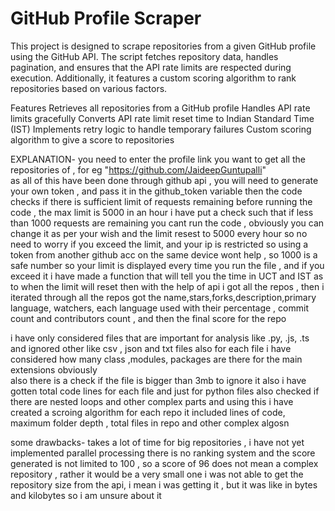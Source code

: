 # GitHub Profile Scraper
This project is designed to scrape repositories from a given GitHub profile using the GitHub API. The script fetches repository data, handles pagination, and ensures that the API rate limits are respected during execution. Additionally, it features a custom scoring algorithm to rank repositories based on various factors.

Features
Retrieves all repositories from a GitHub profile
Handles API rate limits gracefully
Converts API rate limit reset time to Indian Standard Time (IST)
Implements retry logic to handle temporary failures
Custom scoring algorithm to give a score to repositories


EXPLANATION- 
you need to enter the profile link you want to get all the repositories of , for eg   "https://github.com/JaideepGuntupalli"  
as all of this have been done through github api , you will need to generate your own token , and pass it in the github_token variable 
then the code checks if there is sufficient limit of requests remaining before running the code , the max limit is 5000 in an hour 
i have put a check such that if less than 1000 requests are remaining you cant run the code , obviously you can change it as per your wish and the limit resest to 5000 every hour so no need to worry if you exceed the limit, and your ip is restricted so using a token from another github acc on the same device wont help , so 1000 is a safe number 
so your limit is displayed every time you run the file , and if you exceed it i have made a function that will tell you the time in UCT and IST as to when the limit will reset 
then with the help of api i got all the repos , then i iterated through all the repos got the name,stars,forks,description,primary language, watchers, each language used with their percentage , commit count and contributors count , and then the final score for the repo 


i have only considered files that are important for analysis like .py, .js, .ts and ignored other like csv , json and txt files 
also for each file i have considered how many class ,modules, packages are there for the main extensions obviously  
also there is a check if the file is bigger than 3mb to ignore it 
also i have gotten total code lines for each file 
and just for python files also checked if there are nested loops and other complex parts
and using this i have created a scroing algorithm for each repo  it included lines of code, maximum folder depth , total files in repo and other complex algosn 




some drawbacks-
takes a lot of time for big repositories , i have not yet implemented parallel processing
there is no ranking system and the score generated is not limited to 100 , so a score of 96 does not mean a complex repository , rather it would be a very small one 
i was not able to get the repository size from the api, i mean i was getting it , but it was like in bytes and kilobytes so i am unsure about it
